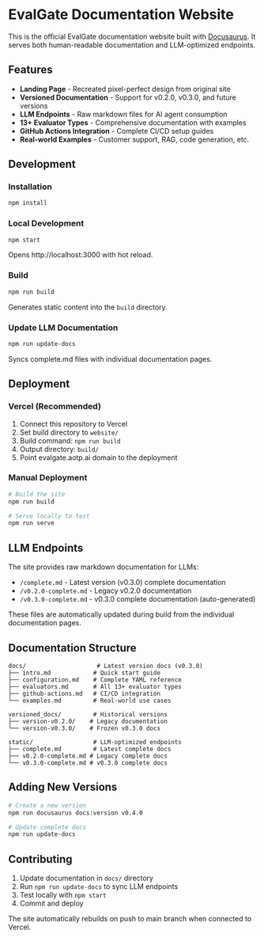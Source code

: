 # EvalGate Documentation Website

This is the official EvalGate documentation website built with [Docusaurus](https://docusaurus.io/). It serves both human-readable documentation and LLM-optimized endpoints.

## Features

- **Landing Page** - Recreated pixel-perfect design from original site
- **Versioned Documentation** - Support for v0.2.0, v0.3.0, and future versions
- **LLM Endpoints** - Raw markdown files for AI agent consumption
- **13+ Evaluator Types** - Comprehensive documentation with examples
- **GitHub Actions Integration** - Complete CI/CD setup guides
- **Real-world Examples** - Customer support, RAG, code generation, etc.

## Development

### Installation
```bash
npm install
```

### Local Development
```bash
npm start
```
Opens http://localhost:3000 with hot reload.

### Build
```bash
npm run build
```
Generates static content into the `build` directory.

### Update LLM Documentation
```bash
npm run update-docs
```
Syncs complete.md files with individual documentation pages.

## Deployment

### Vercel (Recommended)

1. Connect this repository to Vercel
2. Set build directory to `website/`  
3. Build command: `npm run build`
4. Output directory: `build/`
5. Point evalgate.aotp.ai domain to the deployment

### Manual Deployment

```bash
# Build the site
npm run build

# Serve locally to test
npm run serve
```

## LLM Endpoints

The site provides raw markdown documentation for LLMs:

- `/complete.md` - Latest version (v0.3.0) complete documentation
- `/v0.2.0-complete.md` - Legacy v0.2.0 documentation  
- `/v0.3.0-complete.md` - v0.3.0 complete documentation (auto-generated)

These files are automatically updated during build from the individual documentation pages.

## Documentation Structure

```
docs/                    # Latest version docs (v0.3.0)
├── intro.md            # Quick start guide
├── configuration.md    # Complete YAML reference  
├── evaluators.md       # All 13+ evaluator types
├── github-actions.md   # CI/CD integration
└── examples.md         # Real-world use cases

versioned_docs/         # Historical versions
├── version-v0.2.0/    # Legacy documentation
└── version-v0.3.0/    # Frozen v0.3.0 docs

static/                 # LLM-optimized endpoints
├── complete.md         # Latest complete docs
├── v0.2.0-complete.md # Legacy complete docs
└── v0.3.0-complete.md # v0.3.0 complete docs
```

## Adding New Versions

```bash
# Create a new version
npm run docusaurus docs:version v0.4.0

# Update complete docs
npm run update-docs
```

## Contributing

1. Update documentation in `docs/` directory
2. Run `npm run update-docs` to sync LLM endpoints  
3. Test locally with `npm start`
4. Commit and deploy

The site automatically rebuilds on push to main branch when connected to Vercel.
